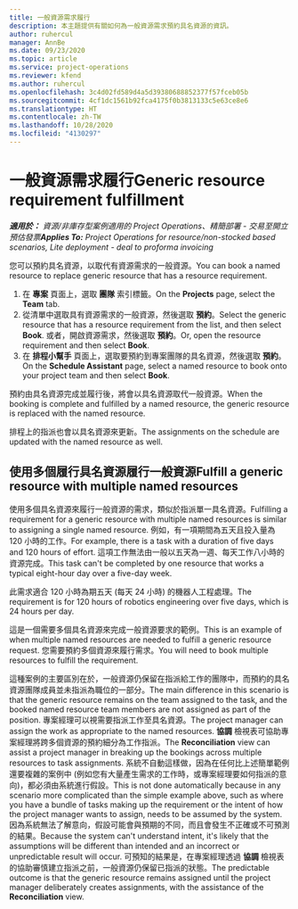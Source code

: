 ```yaml
---
title: 一般資源需求履行
description: 本主題提供有關如何為一般資源需求預約具名資源的資訊。
author: ruhercul
manager: AnnBe
ms.date: 09/23/2020
ms.topic: article
ms.service: project-operations
ms.reviewer: kfend
ms.author: ruhercul
ms.openlocfilehash: 3c4d02fd589d4a5d39380688852377f57fceb05b
ms.sourcegitcommit: 4cf1dc1561b92fca4175f0b3813133c5e63ce8e6
ms.translationtype: HT
ms.contentlocale: zh-TW
ms.lasthandoff: 10/28/2020
ms.locfileid: "4130297"
---
```

# <a name="generic-resource-requirement-fulfillment"></a><span data-ttu-id="bbf28-103">一般資源需求履行</span><span class="sxs-lookup"><span data-stu-id="bbf28-103">Generic resource requirement fulfillment</span></span>

<span data-ttu-id="bbf28-104">_**適用於：** 資源/非庫存型案例適用的 Project Operations、精簡部署 - 交易至開立預估發票_</span><span class="sxs-lookup"><span data-stu-id="bbf28-104">_**Applies To:** Project Operations for resource/non-stocked based scenarios, Lite deployment - deal to proforma invoicing_</span></span>

<span data-ttu-id="bbf28-105">您可以預約具名資源，以取代有資源需求的一般資源。</span><span class="sxs-lookup"><span data-stu-id="bbf28-105">You can book a named resource to replace generic resource that has a resource requirement.</span></span>

1. <span data-ttu-id="bbf28-106">在 **專案** 頁面上，選取 **團隊** 索引標籤。</span><span class="sxs-lookup"><span data-stu-id="bbf28-106">On the **Projects** page, select the **Team** tab.</span></span>
2. <span data-ttu-id="bbf28-107">從清單中選取具有資源需求的一般資源，然後選取 **預約**。</span><span class="sxs-lookup"><span data-stu-id="bbf28-107">Select the generic resource that has a resource requirement from the list, and then select **Book**.</span></span> <span data-ttu-id="bbf28-108">或者，開啟資源需求，然後選取 **預約**。</span><span class="sxs-lookup"><span data-stu-id="bbf28-108">Or, open the resource requirement and then select **Book**.</span></span>
3. <span data-ttu-id="bbf28-109">在 **排程小幫手** 頁面上，選取要預約到專案團隊的具名資源，然後選取 **預約**。</span><span class="sxs-lookup"><span data-stu-id="bbf28-109">On the **Schedule Assistant** page, select a named resource to book onto your project team and then select **Book**.</span></span>

<span data-ttu-id="bbf28-110">預約由具名資源完成並履行後，將會以具名資源取代一般資源。</span><span class="sxs-lookup"><span data-stu-id="bbf28-110">When the booking is complete and fulfilled by a named resource, the generic resource is replaced with the named resource.</span></span>

<span data-ttu-id="bbf28-111">排程上的指派也會以具名資源來更新。</span><span class="sxs-lookup"><span data-stu-id="bbf28-111">The assignments on the schedule are updated with the named resource as well.</span></span>

## <a name="fulfill-a-generic-resource-with-multiple-named-resources"></a><span data-ttu-id="bbf28-112">使用多個履行具名資源履行一般資源</span><span class="sxs-lookup"><span data-stu-id="bbf28-112">Fulfill a generic resource with multiple named resources</span></span>
<span data-ttu-id="bbf28-113">使用多個具名資源來履行一般資源的需求，類似於指派單一具名資源。</span><span class="sxs-lookup"><span data-stu-id="bbf28-113">Fulfilling a requirement for a generic resource with multiple named resources is similar to assigning a single named resource.</span></span> <span data-ttu-id="bbf28-114">例如，有一項期間為五天且投入量為 120 小時的工作。</span><span class="sxs-lookup"><span data-stu-id="bbf28-114">For example, there is a task with a duration of five days and 120 hours of effort.</span></span> <span data-ttu-id="bbf28-115">這項工作無法由一般以五天為一週、每天工作八小時的資源完成。</span><span class="sxs-lookup"><span data-stu-id="bbf28-115">This task can't be completed by one resource that works a typical eight-hour day over a five-day week.</span></span> 

<span data-ttu-id="bbf28-116">此需求適合 120 小時為期五天 (每天 24 小時) 的機器人工程處理。</span><span class="sxs-lookup"><span data-stu-id="bbf28-116">The requirement is for 120 hours of robotics engineering over five days, which is 24 hours per day.</span></span>

<span data-ttu-id="bbf28-117">這是一個需要多個具名資源來完成一般資源要求的範例。</span><span class="sxs-lookup"><span data-stu-id="bbf28-117">This is an example of when multiple named resources are needed to fulfill a generic resource request.</span></span> <span data-ttu-id="bbf28-118">您需要預約多個資源來履行需求。</span><span class="sxs-lookup"><span data-stu-id="bbf28-118">You will need to book multiple resources to fulfill the requirement.</span></span>

<span data-ttu-id="bbf28-119">這種案例的主要區別在於，一般資源仍保留在指派給工作的團隊中，而預約的具名資源團隊成員並未指派為職位的一部分。</span><span class="sxs-lookup"><span data-stu-id="bbf28-119">The main difference in this scenario is that the generic resource remains on the team assigned to the task, and the booked named resource team members are not assigned as part of the position.</span></span> <span data-ttu-id="bbf28-120">專案經理可以視需要指派工作至具名資源。</span><span class="sxs-lookup"><span data-stu-id="bbf28-120">The project manager can assign the work as appropriate to the named resources.</span></span> <span data-ttu-id="bbf28-121">**協調** 檢視表可協助專案經理將跨多個資源的預約細分為工作指派。</span><span class="sxs-lookup"><span data-stu-id="bbf28-121">The **Reconciliation** view can assist a project manager in breaking up the bookings across multiple resources to task assignments.</span></span> <span data-ttu-id="bbf28-122">系統不自動這樣做，因為在任何比上述簡單範例還要複雜的案例中 (例如您有大量產生需求的工作時，或專案經理要如何指派的意向)，都必須由系統進行假設。</span><span class="sxs-lookup"><span data-stu-id="bbf28-122">This is not done automatically because in any scenario more complicated than the simple example above, such as where you have a bundle of tasks making up the requirement or the intent of how the project manager wants to assign, needs to be assumed by the system.</span></span> <span data-ttu-id="bbf28-123">因為系統無法了解意向，假設可能會與預期的不同，而且會發生不正確或不可預測的結果。</span><span class="sxs-lookup"><span data-stu-id="bbf28-123">Because the system can't understand intent, it's likely that the assumptions will be different than intended and an incorrect or unpredictable result will occur.</span></span> <span data-ttu-id="bbf28-124">可預知的結果是，在專案經理透過 **協調** 檢視表的協助審慎建立指派之前，一般資源仍保留已指派的狀態。</span><span class="sxs-lookup"><span data-stu-id="bbf28-124">The predictable outcome is that the generic resource remains assigned until the project manager deliberately creates assignments, with the assistance of the **Reconciliation** view.</span></span>


